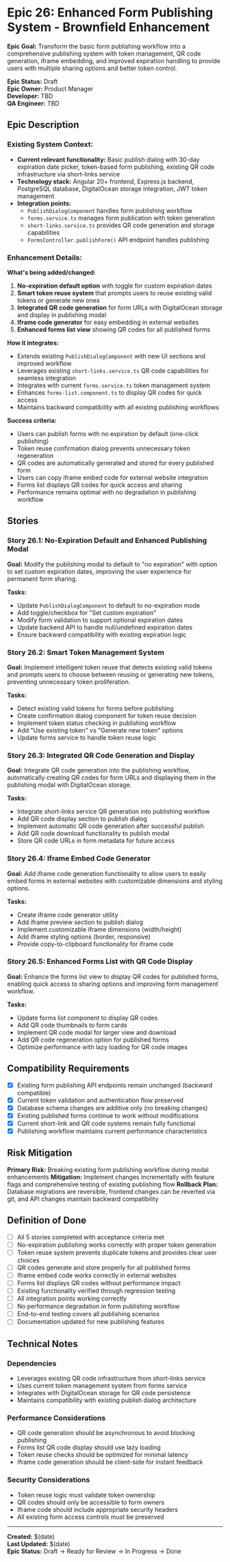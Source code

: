 # Epic 26: Enhanced Form Publishing System - Brownfield Enhancement

**Epic Goal:** Transform the basic form publishing workflow into a comprehensive publishing system
with token management, QR code generation, iframe embedding, and improved expiration handling to
provide users with multiple sharing options and better token control.

**Epic Status:** Draft  
**Epic Owner:** Product Manager  
**Developer:** TBD  
**QA Engineer:** TBD

## Epic Description

### Existing System Context:

- **Current relevant functionality:** Basic publish dialog with 30-day expiration date picker,
  token-based form publishing, existing QR code infrastructure via short-links service
- **Technology stack:** Angular 20+ frontend, Express.js backend, PostgreSQL database, DigitalOcean
  storage integration, JWT token management
- **Integration points:**
  - `PublishDialogComponent` handles form publishing workflow
  - `forms.service.ts` manages form publication with token generation
  - `short-links.service.ts` provides QR code generation and storage capabilities
  - `FormsController.publishForm()` API endpoint handles publishing

### Enhancement Details:

**What's being added/changed:**

1. **No-expiration default option** with toggle for custom expiration dates
2. **Smart token reuse system** that prompts users to reuse existing valid tokens or generate new
   ones
3. **Integrated QR code generation** for form URLs with DigitalOcean storage and display in
   publishing modal
4. **Iframe code generator** for easy embedding in external websites
5. **Enhanced forms list view** showing QR codes for all published forms

**How it integrates:**

- Extends existing `PublishDialogComponent` with new UI sections and improved workflow
- Leverages existing `short-links.service.ts` QR code capabilities for seamless integration
- Integrates with current `forms.service.ts` token management system
- Enhances `forms-list.component.ts` to display QR codes for quick access
- Maintains backward compatibility with all existing publishing workflows

**Success criteria:**

- Users can publish forms with no expiration by default (one-click publishing)
- Token reuse confirmation dialog prevents unnecessary token regeneration
- QR codes are automatically generated and stored for every published form
- Users can copy iframe embed code for external website integration
- Forms list displays QR codes for quick access and sharing
- Performance remains optimal with no degradation in publishing workflow

## Stories

### Story 26.1: No-Expiration Default and Enhanced Publishing Modal

**Goal:** Modify the publishing modal to default to "no expiration" with option to set custom
expiration dates, improving the user experience for permanent form sharing.

**Tasks:**

- Update `PublishDialogComponent` to default to no-expiration mode
- Add toggle/checkbox for "Set custom expiration"
- Modify form validation to support optional expiration dates
- Update backend API to handle null/undefined expiration dates
- Ensure backward compatibility with existing expiration logic

### Story 26.2: Smart Token Management System

**Goal:** Implement intelligent token reuse that detects existing valid tokens and prompts users to
choose between reusing or generating new tokens, preventing unnecessary token proliferation.

**Tasks:**

- Detect existing valid tokens for forms before publishing
- Create confirmation dialog component for token reuse decision
- Implement token status checking in publishing workflow
- Add "Use existing token" vs "Generate new token" options
- Update forms service to handle token reuse logic

### Story 26.3: Integrated QR Code Generation and Display

**Goal:** Integrate QR code generation into the publishing workflow, automatically creating QR codes
for form URLs and displaying them in the publishing modal with DigitalOcean storage.

**Tasks:**

- Integrate short-links service QR generation into publishing workflow
- Add QR code display section to publish dialog
- Implement automatic QR code generation after successful publish
- Add QR code download functionality to publish modal
- Store QR code URLs in form metadata for future access

### Story 26.4: Iframe Embed Code Generator

**Goal:** Add iframe code generation functionality to allow users to easily embed forms in external
websites with customizable dimensions and styling options.

**Tasks:**

- Create iframe code generator utility
- Add iframe preview section to publish dialog
- Implement customizable iframe dimensions (width/height)
- Add iframe styling options (border, responsive)
- Provide copy-to-clipboard functionality for iframe code

### Story 26.5: Enhanced Forms List with QR Code Display

**Goal:** Enhance the forms list view to display QR codes for published forms, enabling quick access
to sharing options and improving form management workflow.

**Tasks:**

- Update forms list component to display QR codes
- Add QR code thumbnails to form cards
- Implement QR code modal for larger view and download
- Add QR code regeneration option for published forms
- Optimize performance with lazy loading for QR code images

## Compatibility Requirements

- [x] Existing form publishing API endpoints remain unchanged (backward compatible)
- [x] Current token validation and authentication flow preserved
- [x] Database schema changes are additive only (no breaking changes)
- [x] Existing published forms continue to work without modifications
- [x] Current short-link and QR code systems remain fully functional
- [x] Publishing workflow maintains current performance characteristics

## Risk Mitigation

**Primary Risk:** Breaking existing form publishing workflow during modal enhancements
**Mitigation:** Implement changes incrementally with feature flags and comprehensive testing of
existing publishing flow **Rollback Plan:** Database migrations are reversible, frontend changes can
be reverted via git, and API changes maintain backward compatibility

## Definition of Done

- [ ] All 5 stories completed with acceptance criteria met
- [ ] No-expiration publishing works correctly with proper token generation
- [ ] Token reuse system prevents duplicate tokens and provides clear user choices
- [ ] QR codes generate and store properly for all published forms
- [ ] Iframe embed code works correctly in external websites
- [ ] Forms list displays QR codes without performance impact
- [ ] Existing functionality verified through regression testing
- [ ] All integration points working correctly
- [ ] No performance degradation in form publishing workflow
- [ ] End-to-end testing covers all publishing scenarios
- [ ] Documentation updated for new publishing features

## Technical Notes

### Dependencies

- Leverages existing QR code infrastructure from short-links service
- Uses current token management system from forms service
- Integrates with DigitalOcean storage for QR code persistence
- Maintains compatibility with existing publish dialog architecture

### Performance Considerations

- QR code generation should be asynchronous to avoid blocking publishing
- Forms list QR code display should use lazy loading
- Token reuse checks should be optimized for minimal latency
- Iframe code generation should be client-side for instant feedback

### Security Considerations

- Token reuse logic must validate token ownership
- QR codes should only be accessible to form owners
- Iframe code should include appropriate security headers
- All existing form access controls must be preserved

---

**Created:** $(date)  
**Last Updated:** $(date)  
**Epic Status:** Draft → Ready for Review → In Progress → Done
